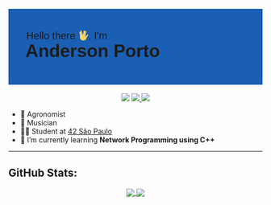 
![Hi](./img/header.png)


<p align=center>
<a href="mailto:anderson.higo2@gmail.com" target="_blank"><img src="https://img.shields.io/badge/Gmail-D14836?style=for-the-badge&logo=gmail&logoColor=white"/></a> 
<a href= "https://www.linkedin.com/in/andersonhsporto/"target="_blank"><img src="https://img.shields.io/badge/LinkedIn-0077B5?style=for-the-badge&logo=linkedin&logoColor=white"/>
 <a href= "https://leetcode.com/andersonporto/"target="_blank"><img src="https://img.shields.io/badge/-LeetCode-FFA116?style=for-the-badge&logo=LeetCode&logoColor=white"/>

 
 </a> 

 - 🌾 Agronomist 
 - 🎸 Musician
 - 🏊🏾 Student at [42 São Paulo](https://www.42sp.org.br/)
 - 🌱 I’m currently learning **Network Programming using C++**

<hr>
<!-- <img src="https://raw.githubusercontent.com/JongeunKeum/JongeunKeum/main/profile-summary-card-output/github/0-profile-details.svg" width="60%"> <img src="https://raw.githubusercontent.com/JongeunKeum/JongeunKeum/main/profile-summary-card-output/github/3-stats.svg" width="30%"> -->

## GitHub Stats:

<p align="center">
  <a href="https://github.com/andersonhsporto">
  <img
      align="center"
      height="160em"
      src="https://github-readme-stats.vercel.app/api/top-langs/?username=andersonhsporto&&hide=c,jupyter%20notebook,Makefile&layout=compact&theme=prussian"

</a>  
  <a href="https://github.com/andersonhsporto">
    <img
      align="center"
      height="160em"
      src="https://github-readme-stats.vercel.app/api?username=andersonhsporto&theme=prussian&show_icons=true" />
  </a>
</p>

<br/>
 
 


<br>
